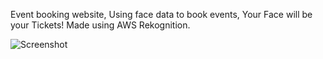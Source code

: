 Event booking website, Using face data to book events, Your Face will be your Tickets! Made using AWS Rekognition.

![Screenshot](https://github.com/viralgupta/digi-booking-client/assets/119971154/9df24f42-e3a5-460f-9534-cd3e82fd35bf)
